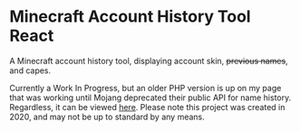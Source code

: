 # Minecraft Account History Tool React
A Minecraft account history tool, displaying account skin, ~~previous names~~, and capes.

Currently a Work In Progress, but an older PHP version is up on my page that was working until Mojang deprecated their public API for name history. Regardless, it can be viewed [here](https://github.com/8liam/minecraft-account-history-tool). Please note this project was created in 2020, and may not be up to standard by any means.

